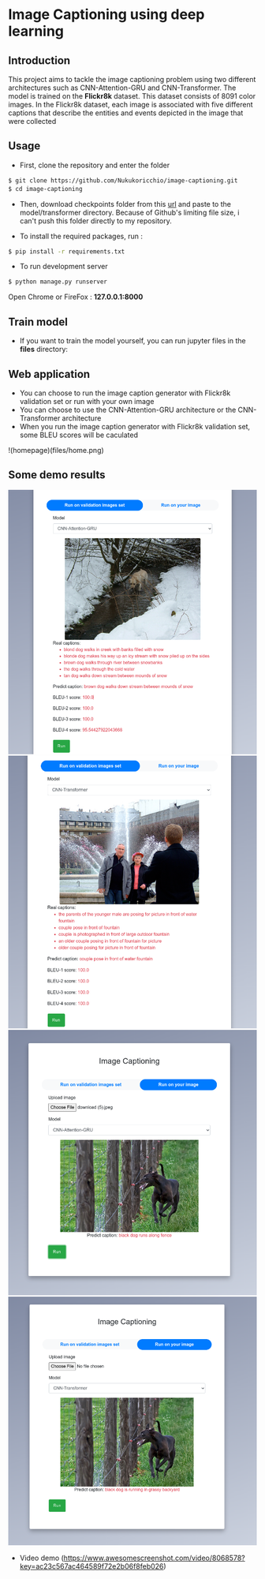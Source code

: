 # Image Captioning using deep learning

## Introduction

This project aims to tackle the image captioning problem using two different architectures such as CNN-Attention-GRU and CNN-Transformer. The model is trained on the **Flickr8k** dataset. This dataset consists of 8091 color images. In the Flickr8k dataset, each image is associated with five different captions that describe the entities and events depicted in the image that were collected

## Usage

* First, clone the repository and enter the folder

```bash
$ git clone https://github.com/Nukukoricchio/image-captioning.git
$ cd image-captioning
```

* Then, download checkpoints folder from this [url](https://drive.google.com/drive/folders/1w4iF4yIkgty7EtuSrnHHaotprseq-Lh6?usp=sharing) and paste to the model/transformer directory.
Because of Github's limiting file size, i can't push this folder directly to my repository.

* To install the required packages, run :

```bash
$ pip install -r requirements.txt
```

* To run development server

```bash
$ python manage.py runserver
```

Open Chrome or FireFox : **127.0.0.1:8000**

## Train model

* If you want to train the model yourself, you can run jupyter files in the **files** directory:  

## Web application

* You can choose to run the image caption generator with Flickr8k validation set or run with your own image
* You can choose to use the CNN-Attention-GRU architecture or the CNN-Transformer architecture
* When you run the image caption generator with Flickr8k validation set, some BLEU scores will be caculated

!(homepage)(files/home.png)

## Some demo results
![demo1](files/demo1.png)
![demo2](files/demo2.png)
![demo3](files/demo3.png)
![demo4](files/demo4.png)

* Video demo (https://www.awesomescreenshot.com/video/8068578?key=ac23c567ac464589f72e2b06f8feb026) 
